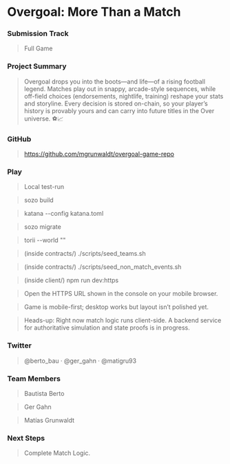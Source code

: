# Overgoal: More Than a Match

### Submission Track

> Full Game

### Project Summary

> Overgoal drops you into the boots—and life—of a rising football legend. Matches play out in snappy, arcade-style sequences, while off-field choices (endorsements, nightlife, training) reshape your stats and storyline. Every decision is stored on-chain, so your player’s history is provably yours and can carry into future titles in the Over universe. ⚽️📈

### GitHub

> https://github.com/mgrunwaldt/overgoal-game-repo

### Play

> Local test-run

> sozo build

> katana --config katana.toml

> sozo migrate

> torii --world "<world-address>"

> (inside contracts/) ./scripts/seed_teams.sh

> (inside contracts/) ./scripts/seed_non_match_events.sh

> (inside client/) npm run dev:https

> Open the HTTPS URL shown in the console on your mobile browser.

> Game is mobile-first; desktop works but layout isn’t polished yet.

> Heads-up: Right now match logic runs client-side. A backend service for authoritative simulation and state proofs is in progress.

### Twitter

> @berto_bau · @ger_gahn · @matigru93

### Team Members

> Bautista Berto

> Ger Gahn

> Matías Grunwaldt

### Next Steps

> Complete Match Logic.
